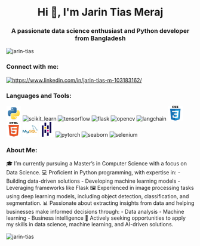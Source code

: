 <h1 align="center">Hi 👋, I'm Jarin Tias Meraj</h1>
<h3 align="center">A passionate data science enthusiast and Python developer from Bangladesh</h3>

<p align="left"> <img src="https://komarev.com/ghpvc/?username=jarin-tias&label=Profile%20views&color=0e75b6&style=flat" alt="jarin-tias" /> </p>

<h3 align="left">Connect with me:</h3>
<p align="left">
  <a href="https://www.linkedin.com/in/jarin-tias-m-103183162/" target="blank">
    <img align="center" src="https://raw.githubusercontent.com/rahuldkjain/github-profile-readme-generator/master/src/images/icons/Social/linked-in-alt.svg" alt="https://www.linkedin.com/in/jarin-tias-m-103183162/" height="30" width="40" />
  </a>
</p>

<h3 align="left">Languages and Tools:</h3>
<p align="left"> 
  <img src="https://raw.githubusercontent.com/devicons/devicon/master/icons/python/python-original.svg" alt="python" width="40" height="40"/> 
  <img src="https://upload.wikimedia.org/wikipedia/commons/0/05/Scikit_learn_logo_small.svg" alt="scikit_learn" width="40" height="40"/> 
  <img src="https://www.vectorlogo.zone/logos/tensorflow/tensorflow-icon.svg" alt="tensorflow" width="40" height="40"/> 
  <img src="https://www.vectorlogo.zone/logos/pocoo_flask/pocoo_flask-icon.svg" alt="flask" width="40" height="40"/> 
  <img src="https://www.vectorlogo.zone/logos/opencv/opencv-icon.svg" alt="opencv" width="40" height="40"/> 
  <img src="https://raw.githubusercontent.com/hwchase17/langchain/master/docs/assets/langchain-logo.svg" alt="langchain" width="40" height="40"/>
  <img src="https://raw.githubusercontent.com/devicons/devicon/master/icons/css3/css3-original-wordmark.svg" alt="css3" width="40" height="40"/> 
  <img src="https://raw.githubusercontent.com/devicons/devicon/master/icons/html5/html5-original-wordmark.svg" alt="html5" width="40" height="40"/> 
  <img src="https://raw.githubusercontent.com/devicons/devicon/master/icons/mysql/mysql-original-wordmark.svg" alt="mysql" width="40" height="40"/> 
  <img src="https://raw.githubusercontent.com/devicons/devicon/2ae2a900d2f041da66e950e4d48052658d850630/icons/pandas/pandas-original.svg" alt="pandas" width="40" height="40"/> 
  <img src="https://www.vectorlogo.zone/logos/pytorch/pytorch-icon.svg" alt="pytorch" width="40" height="40"/> 
  <img src="https://seaborn.pydata.org/_images/logo-mark-lightbg.svg" alt="seaborn" width="40" height="40"/> 
  <img src="https://raw.githubusercontent.com/detain/svg-logos/780f25886640cef088af994181646db2f6b1a3f8/svg/selenium-logo.svg" alt="selenium" width="40" height="40"/> 
</p>

<h3 align="left">About Me:</h3>
<p align="left">
  🎓 I’m currently pursuing a Master’s in Computer Science with a focus on Data Science.  
  💻 Proficient in Python programming, with expertise in:  
  - Building data-driven solutions  
  - Developing machine learning models  
  - Leveraging frameworks like Flask  
  🖼️ Experienced in image processing tasks using deep learning models, including object detection, classification, and segmentation.  
  📊 Passionate about extracting insights from data and helping businesses make informed decisions through:  
  - Data analysis  
  - Machine learning  
  - Business intelligence  
  🚀 Actively seeking opportunities to apply my skills in data science, machine learning, and AI-driven solutions.  
</p>

<p><img align="center" src="https://github-readme-stats.vercel.app/api/top-langs?username=jarin-tias&show_icons=true&locale=en&layout=compact" alt="jarin-tias" /></p>
